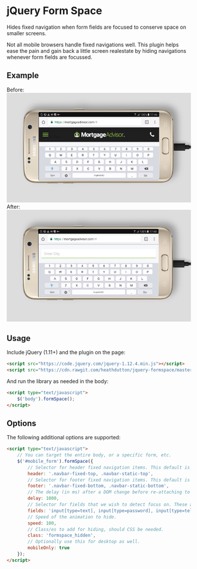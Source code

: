 # jQuery Form Space
Hides fixed navigation when form fields are focused to conserve space on smaller screens.

Not all mobile browsers handle fixed navigations well. This plugin helps ease the pain and gain back a little screen realestate by hiding navigations whenever form fields are focussed.

## Example
Before:
![Before](/example/before.png?raw=true)
After:
![After](/example/after.png?raw=true)

## Usage
Include jQuery (1.11+) and the plugin on the page:
```html
<script src="https://code.jquery.com/jquery-1.12.4.min.js"></script>
<script src="https://cdn.rawgit.com/heathdutton/jquery-formspace/master/src/jquery.formspace.min.js"></script>
```
And run the library as needed in the body:
```html
<script type="text/javascript">
    $('body').formSpace();
</script>
```

## Options
The following additional options are supported:

```html
<script type="text/javascript">
    // You can target the entire body, or a specific form, etc.
    $('#mobile_form').formSpace({
        // Selector for header fixed navigation items. This default is as used in Bootstrap.
        header: '.navbar-fixed-top, .navbar-static-top',
        // Selector for footer fixed navigation items. This default is as used in Bootstrap.
        footer: '.navbar-fixed-bottom, .navbar-static-bottom',
        // The delay (in ms) after a DOM change before re-attaching to form fields.
        delay: 1000,
        // Selector for fields that we wish to detect focus on. These are fields that mobile devices will open a "keyboard" for.
        fields: 'input[type=text], input[type=password], input[type=tel], input[type=image], input[type=file], select, textarea',
        // Speed of the animation to hide.
        speed: 100,
        // Class/es to add for hiding, should CSS be needed.
        class: 'formspace_hidden',
        // Optionally use this for desktop as well.
        mobileOnly: true
    });
</script>
```
